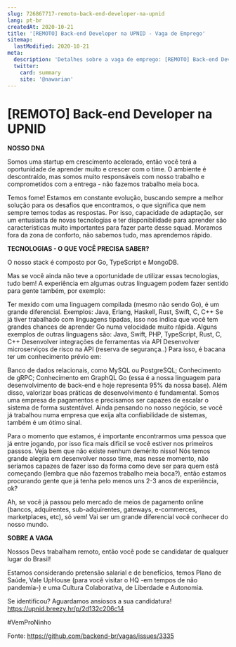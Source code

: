 ```yaml
---
slug: 726867717-remoto-back-end-developer-na-upnid
lang: pt-br
createdAt: 2020-10-21
title: '[REMOTO] Back-end Developer na UPNID - Vaga de Emprego'
sitemap:
  lastModified: 2020-10-21
meta:
  description: 'Detalhes sobre a vaga de emprego: [REMOTO] Back-end Developer na UPNID'
  twitter:
    card: summary
    site: '@nawarian'
---
```


# [REMOTO] Back-end Developer na UPNID

**NOSSO DNA**

Somos uma startup em crescimento acelerado, então você terá a oportunidade de aprender muito e crescer com o time. O ambiente é descontraído, mas somos muito responsáveis com nosso trabalho e comprometidos com a entrega - não fazemos trabalho meia boca.

Temos fome! Estamos em constante evolução, buscando sempre a melhor solução para os desafios que encontramos, o que significa que nem sempre temos todas as respostas. Por isso, capacidade de adaptação, ser um entusiasta de novas tecnologias e ter disponibilidade para aprender são características muito importantes para fazer parte desse squad. Moramos fora da zona de conforto, não sabemos tudo, mas aprendemos rápido.

**TECNOLOGIAS - O QUE VOCÊ PRECISA SABER?**

O nosso stack é composto por Go, TypeScript e MongoDB.

Mas se você ainda não teve a oportunidade de utilizar essas tecnologias, tudo bem! A experiência em algumas outras linguagem podem fazer sentido para gente também, por exemplo:

Ter mexido com uma linguagem compilada (mesmo não sendo Go), é um grande diferencial. Exemplos: Java, Erlang, Haskell, Rust, Swift, C, C++
Se já tiver trabalhado com linguagens tipadas, isso nos indica que você tem grandes chances de aprender Go numa velocidade muito rápida. Alguns exemplos de outras linguagens são: Java, Swift, PHP, TypeScript, Rust, C, C++
Desenvolver integrações de ferramentas via API
Desenvolver microserviços de risco na API (reserva de segurança..)
Para isso, é bacana ter um conhecimento prévio em:

Banco de dados relacionais, como MySQL ou PostgreSQL;
Conhecimento de gRPC;
Conhecimento em GraphQL
Go (essa é a nossa linguagem para desenvolvimento de back-end e hoje representa 95% da nossa base).
Além disso, valorizar boas práticas de desenvolvimento é fundamental. Somos uma empresa de pagamentos e precisamos ser capazes de escalar o sistema de forma sustentável. Ainda pensando no nosso negócio, se você já trabalhou numa empresa que exija alta confiabilidade de sistemas, também é um ótimo sinal.

Para o momento que estamos, é importante encontrarmos uma pessoa que já entre jogando, por isso fica mais dificil se você estiver nos primeiros passsos. Veja bem que não existe nenhum demérito nisso! Nós temos grande alegria em desenvolver nosso time, mas nesse momento, não seríamos capazes de fazer isso da forma como deve ser para quem está começando (lembra que não fazemos trabalho meia boca?), então estamos procurando gente que já tenha pelo menos uns 2-3 anos de experiência, ok?

Ah, se você já passou pelo mercado de meios de pagamento online (bancos, adquirentes, sub-adquirentes, gateways, e-commerces, marketplaces, etc), só vem! Vai ser um grande diferencial você conhecer do nosso mundo.

**SOBRE A VAGA**

Nossos Devs trabalham remoto, então você pode se candidatar de qualquer lugar do Brasil!

Estamos considerando pretensão salarial e de benefícios, temos Plano de Saúde, Vale UpHouse (para você visitar o HQ -em tempos de não pandemia-) e uma Cultura Colaborativa, de Liberdade e Autonomia.

Se identificou? Aguardamos ansiosos a sua candidatura!
https://upnid.breezy.hr/p/2d132c206c14

#VemProNinho

Fonte: https://github.com/backend-br/vagas/issues/3335